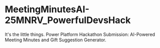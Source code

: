 # MeetingMinutesAI-25MNRV_PowerfulDevsHack
It's the little things. Power Platform Hackathon Submission: AI-Powered Meeting Minutes and Gift Suggestion Generator.
